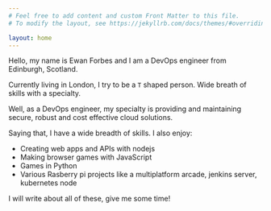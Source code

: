 ```yaml
---
# Feel free to add content and custom Front Matter to this file.
# To modify the layout, see https://jekyllrb.com/docs/themes/#overriding-theme-defaults

layout: home
---
```


Hello, my name is Ewan Forbes and I am a DevOps engineer from Edinburgh, Scotland.

Currently living in London, I try to be a `T` shaped person. Wide breath of skills with a specialty.

Well, as a DevOps engineer, my specialty is providing and maintaining secure, robust and cost effective cloud solutions.

Saying that, I have a wide breadth of skills. I also enjoy:
- Creating web apps and APIs with nodejs
- Making browser games with JavaScript
- Games in Python
- Various Rasberry pi projects like a multiplatform arcade, jenkins server, kubernetes node

I will write about all of these, give me some time!